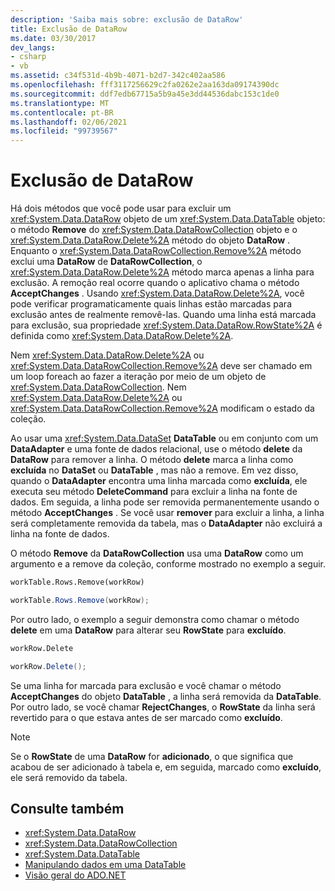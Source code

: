 ```yaml
---
description: 'Saiba mais sobre: exclusão de DataRow'
title: Exclusão de DataRow
ms.date: 03/30/2017
dev_langs:
- csharp
- vb
ms.assetid: c34f531d-4b9b-4071-b2d7-342c402aa586
ms.openlocfilehash: fff3117256629c2fa0262e2aa163da09174390dc
ms.sourcegitcommit: ddf7edb67715a5b9a45e3dd44536dabc153c1de0
ms.translationtype: MT
ms.contentlocale: pt-BR
ms.lasthandoff: 02/06/2021
ms.locfileid: "99739567"
---
```

# <a name="datarow-deletion"></a>Exclusão de DataRow

Há dois métodos que você pode usar para excluir um <xref:System.Data.DataRow> objeto de um <xref:System.Data.DataTable> objeto: o método **Remove** do <xref:System.Data.DataRowCollection> objeto e o <xref:System.Data.DataRow.Delete%2A> método do objeto **DataRow** . Enquanto o <xref:System.Data.DataRowCollection.Remove%2A> método exclui uma **DataRow** de **DataRowCollection**, o <xref:System.Data.DataRow.Delete%2A> método marca apenas a linha para exclusão. A remoção real ocorre quando o aplicativo chama o método **AcceptChanges** . Usando <xref:System.Data.DataRow.Delete%2A>, você pode verificar programaticamente quais linhas estão marcadas para exclusão antes de realmente removê-las. Quando uma linha está marcada para exclusão, sua propriedade <xref:System.Data.DataRow.RowState%2A> é definida como <xref:System.Data.DataRow.Delete%2A>.  
  
 Nem <xref:System.Data.DataRow.Delete%2A> ou <xref:System.Data.DataRowCollection.Remove%2A> deve ser chamado em um loop foreach ao fazer a iteração por meio de um objeto de <xref:System.Data.DataRowCollection>. Nem <xref:System.Data.DataRow.Delete%2A> ou <xref:System.Data.DataRowCollection.Remove%2A> modificam o estado da coleção.  
  
 Ao usar uma <xref:System.Data.DataSet> **DataTable** ou em conjunto com um **DataAdapter** e uma fonte de dados relacional, use o método **delete** da **DataRow** para remover a linha. O método **delete** marca a linha como **excluída** no **DataSet** ou **DataTable** , mas não a remove. Em vez disso, quando o **DataAdapter** encontra uma linha marcada como **excluída**, ele executa seu método **DeleteCommand** para excluir a linha na fonte de dados. Em seguida, a linha pode ser removida permanentemente usando o método **AcceptChanges** . Se você usar **remover** para excluir a linha, a linha será completamente removida da tabela, mas o **DataAdapter** não excluirá a linha na fonte de dados.  
  
 O método **Remove** da **DataRowCollection** usa uma **DataRow** como um argumento e a remove da coleção, conforme mostrado no exemplo a seguir.  
  
```vb  
workTable.Rows.Remove(workRow)  
```  
  
```csharp  
workTable.Rows.Remove(workRow);  
```  
  
 Por outro lado, o exemplo a seguir demonstra como chamar o método **delete** em uma **DataRow** para alterar seu **RowState** para **excluído**.  
  
```vb  
workRow.Delete  
```  
  
```csharp  
workRow.Delete();  
```  
  
 Se uma linha for marcada para exclusão e você chamar o método **AcceptChanges** do objeto **DataTable** , a linha será removida da **DataTable**. Por outro lado, se você chamar **RejectChanges**, o **RowState** da linha será revertido para o que estava antes de ser marcado como **excluído**.  
  
> [!NOTE]
> Se o **RowState** de uma **DataRow** for **adicionado**, o que significa que acabou de ser adicionado à tabela e, em seguida, marcado como **excluído**, ele será removido da tabela.  
  
## <a name="see-also"></a>Consulte também

- <xref:System.Data.DataRow>
- <xref:System.Data.DataRowCollection>
- <xref:System.Data.DataTable>
- [Manipulando dados em uma DataTable](manipulating-data-in-a-datatable.md)
- [Visão geral do ADO.NET](../ado-net-overview.md)
